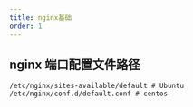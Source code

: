```yaml
---
title: nginx基础
order: 1
---
```


## nginx 端口配置文件路径

```shell
/etc/nginx/sites-available/default # Ubuntu
/etc/nginx/conf.d/default.conf # centos
```
